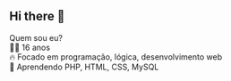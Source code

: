 ## Hi there 👋

<!--
**gabriel0als/gabriel0als** is a ✨ _special_ ✨ repository because its `README.md` (this file) appears on your GitHub profile.

Here are some ideas to get you started:

- 🔭 I’m currently working on ...
- 🌱 I’m currently learning ...
- 👯 I’m looking to collaborate on ...
- 🤔 I’m looking for help with ...
- 💬 Ask me about ...
- 📫 How to reach me: ...
- 😄 Pronouns: ...
- ⚡ Fun fact: ...
-->

Quem sou eu? <br>
👦🏻 16 anos <br>
🔥 Focado em programação, lógica, desenvolvimento web <br>
🚀 Aprendendo PHP, HTML, CSS, MySQL
